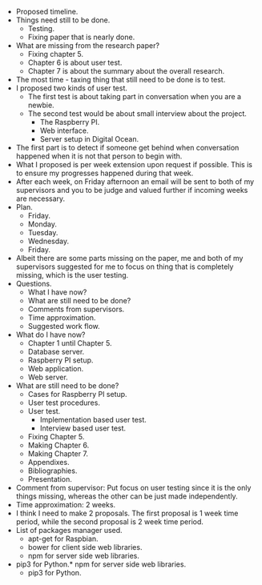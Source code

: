 * Proposed timeline.
* Things need still to be done.
    * Testing.
    * Fixing paper that is nearly done.
* What are missing from the research paper?
    * Fixing chapter 5.
    * Chapter 6 is about user test.
    * Chapter 7 is about the summary about the overall research.
* The most time - taxing thing that still need to be done is to test.
* I proposed two kinds of user test.
    * The first test is about taking part in conversation when you are a newbie.
    * The second test would be about small interview about the project.
        * The Raspberry PI.
        * Web interface.
        * Server setup in Digital Ocean.
* The first part is to detect if someone get behind when conversation happened when it is not that person to begin with.
* What I proposed is per week extension upon request if possible. This is to ensure my progresses happened during that week.
* After each week, on Friday afternoon an email will be sent to both of my supervisors and you to be judge and valued further if incoming weeks are necessary.
* Plan.
    * Friday.
    * Monday.
    * Tuesday.
    * Wednesday.
    * Friday.
* Albeit there are some parts missing on the paper, me and both of my supervisors suggested for me to focus on thing that is completely missing, which is the user testing.
* Questions.
    * What I have now?
    * What are still need to be done?
    * Comments from supervisors.
    * Time approximation.
    * Suggested work flow.
* What do I have now?
    * Chapter 1 until Chapter 5.
    * Database server.
    * Raspberry PI setup.
    * Web application.
    * Web server.
* What are still need to be done?
    * Cases for Raspberry PI setup.
    * User test procedures.
    * User test.
        * Implementation based user test.
        * Interview based user test.
    * Fixing Chapter 5.
    * Making Chapter 6.
    * Making Chapter 7.
    * Appendixes.
    * Bibliographies.
    * Presentation.
* Comment from supervisor: Put focus on user testing since it is the only things missing, whereas the other can be just made independently.
* Time approximation: 2 weeks.
* I think I need to make 2 proposals. The first proposal is 1 week time period, while the second proposal is 2 week time period.
* List of packages manager used.
    * apt-get for Raspbian.
    * bower for client side web libraries.
    * npm for server side web libraries.
* pip3 for Python.* npm for server side web libraries.
    * pip3 for Python.